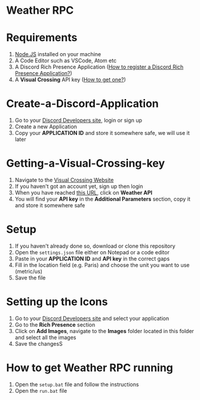 <h1>Weather RPC<h1>

# Requirements
1. [Node.JS](https://nodejs.org/en/) installed on your machine
2. A Code Editor such as VSCode, Atom etc
3. A Discord Rich Presence Application ([How to register a Discord Rich Presence Application?](#Create-a-Discord-Application))
4. A **Visual Crossing** API key ([How to get one?](#Getting-a-Visual-Crossing-key))

# Create-a-Discord-Application
1. Go to your [Discord Developers site](https://discord.com/developers/applications), login or sign up
2. Create a new Application
3. Copy your **APPLICATION ID** and store it somewhere safe, we will use it later

# Getting-a-Visual-Crossing-key
1. Navigate to the [Visual Crossing Website](https://www.visualcrossing.com/weather/weather-data-services#/editDataDefinition)
2. If you haven't got an account yet, sign up then login
3. When you have reached [this URL](https://www.visualcrossing.com/weather/weather-data-services#/editDataDefinition), click on **Weather API**
4. You will find your **API key** in the **Additional Parameters** section, copy it and store it somewhere safe

# Setup
1. If you haven't already done so, download or clone this repository
2. Open the `settings.json` file either on Notepad or a code editor
3. Paste in your **APPLICATION ID** and **API key** in the correct gaps
4. Fill in the location field (e.g. Paris) and choose the unit you want to use (metric/us)
3. Save the file

# Setting up the Icons
1. Go to your [Discord Developers site](https://discord.com/developers/applications) and select your application
2. Go to the **Rich Presence** section
3. Click on **Add Images**, navigate to the **Images** folder located in this folder and select all the images
4. Save the changesS

# How to get Weather RPC running
1. Open the `setup.bat` file and follow the instructions 
2. Open the `run.bat` file
